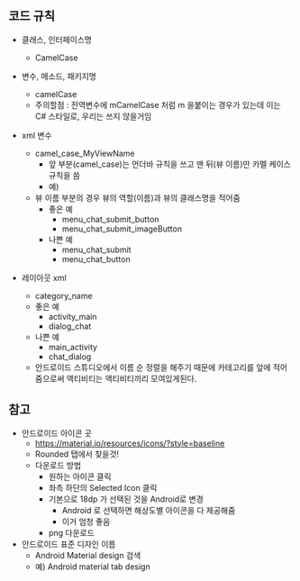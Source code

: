 ## 코드 규칙
- 클래스, 인터페이스명
    - CamelCase
- 변수, 메소드, 패키지명
    - camelCase
    - 주의할점 : 전역변수에 mCamelCase 처럼 m 을붙이는 경우가 있는데 이는 C# 스타일로, 우리는 쓰지 않을거임
- xml 변수
    - camel_case_MyViewName
        - 앞 부분(camel_case)는 언더바 규칙을 쓰고 맨 뒤(뷰 이름)만 카멜 케이스 규칙을 씀
        - 예) 
    - 뷰 이름 부분의 경우 뷰의 역할(이름)과 뷰의 클래스명을 적어줌
        - 좋은 예
            - menu_chat_submit_button
            - menu_chat_submit_imageButton
        - 나쁜 예
            - menu_chat_submit
            - menu_chat_button
            
- 레이아웃 xml
    - category_name
    - 좋은 예
        - activity_main
        - dialog_chat
    - 나쁜 예
        - main_activity
        - chat_dialog
    - 안드로이드 스튜디오에서 이름 순 정렬을 해주기 때문에 카테고리를 앞에 적어줌으로써 액티비티는 액티비티끼리 모여있게된다. 

## 참고
- 안드로이드 아이콘 곳
    - https://material.io/resources/icons/?style=baseline
    - Rounded 탭에서 찾을것!
    - 다운로드 방법
        - 원하는 아이콘 클릭
        - 좌측 하단의 Selected Icon 클릭
        - 기본으로 18dp 가 선택된 것을 Android로 변경
            - Android 로 선택하면 해상도별 아이콘을 다 제공해줌
            - 이거 엄청 좋음
        - png 다운로드  
- 안드로이드 표준 디자인 이름
    - Android Material design 검색  
    - 예) Android material tab design
